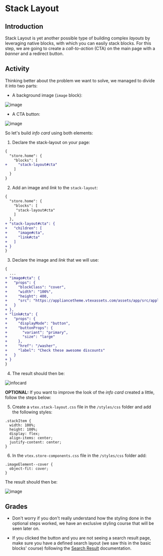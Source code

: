 # Stack Layout

## Introduction

Stack Layout is yet another possible type of building complex _layouts_ by leveraging native blocks, with which you can easily stack blocks. For this step, we are going to create a _call-to-action_ (CTA) on the main page with a _banner_ and a redirect button.

## Activity

Thinking better about the problem we want to solve, we managed to divide it into two parts:

- A background image (`image` block):

![image](https://appliancetheme.vtexassets.com/assets/app/src/appliancecat___1b7592b49667c6a89203a0997e06bc87.jpg)

- A CTA button: 

![image](https://user-images.githubusercontent.com/18701182/90291114-8a2cce00-de55-11ea-982c-3fef741535fb.png)

So let's build _info card_ using both elements:

1. Declare the stack-layout on your page:

```diff
{
  "store.home": {
    "blocks": [
+     "stack-layout#cta"
    ]
  }
}
```

2. Add an image and _link_ to the `stack-layout`:

```diff
{
  "store.home": {
    "blocks": [
     "stack-layout#cta"
    ]
  },
+ "stack-layout#cta": { 
+   "children": [
+     "image#cta",
+     "link#cta"
+   ]
+ }
}
```

3. Declare the image and _link_ that we will use:

```diff
{
  ...
+ "image#cta": {
+   "props": { 
+     "blockClass": "cover",
+     "width": "100%",
+     "height": 400,
+     "src": "https://appliancetheme.vtexassets.com/assets/app/src/appliancecat___1b7592b49667c6a89203a0997e06bc87.jpg"
+   }
+ },
+ "link#cta": { 
+   "props": {
+     "displayMode": "button",
+     "buttonProps": {
+       "variant": "primary",
+       "size": "large" 
+     },
+     "href": "/washer",
+     "label": "Check these awesome discounts"
+   }
+ }
}
```

4. The result should then be:

![infocard](https://appliancetheme.vtexassets.com/assets/app/src/appliancecat___0a2e8bde5418359bdaf0a06d9a4d09f5.jpg)

**OPTIONAL:** If you want to improve the look of the _info card_ created a little, follow the steps below:

5. Create a `vtex.stack-layout.css` file in the `/styles/css` folder and add the following styles:

```
.stackItem {
  width: 100%;
  height: 100%;
  display: flex;
  align-items: center;
  justify-content: center;
}
```

6. In the `vtex.store-components.css` file in the `/styles/css` folder add:

```
.imageElement--cover {
  object-fit: cover;
}
```

The result should then be:

![image](https://user-images.githubusercontent.com/18701182/90292857-22788200-de59-11ea-9a9c-8668b01ffb1c.png)

## Grades

- Don't worry if you don't really understand how the styling done in the optional steps worked, we have an exclusive styling course that will be seen later on.

- If you clicked the button and you are not seeing a search result page, make sure you have a defined search layout (we saw this in the basic blocks' course) following the [Search Result](https://developers.vtex.com/docs/vtex-search-result#search-result) documentation.
